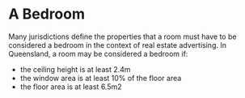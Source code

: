 # A Bedroom

Many jurisdictions define the properties that a room must have to be considered a bedroom in the context of real estate advertising. In Queensland, a room may be considered a bedroom if:

* the ceiling height is at least 2.4m
* the window area is at least 10% of the floor area
* the floor area is at least 6.5m2

